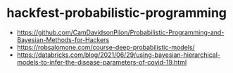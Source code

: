 # hackfest-probabilistic-programming

* https://github.com/CamDavidsonPilon/Probabilistic-Programming-and-Bayesian-Methods-for-Hackers
* https://robsalomone.com/course-deep-probabilistic-models/
* https://databricks.com/blog/2021/06/29/using-bayesian-hierarchical-models-to-infer-the-disease-parameters-of-covid-19.html
